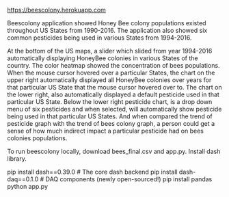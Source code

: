 
https://beescolony.herokuapp.com

Beescolony application showed Honey Bee colony populations existed throughout US States from 1990-2016. The application also showed six common pesticides being used in various States from 1994-2016. 

At the bottom of the US maps, a slider which slided from year 1994-2016 automatically displaying HoneyBee colonies in various States of the country. The color heatmap showed the concentration of bees populations. When the mouse cursor hovered over a particular States, the chart on the upper right automatically displayed all HoneyBee colonies over years for that particular US State that the mouse cursor hovered over to. The chart on the lower right, also automatically displayed a default pesticide used in that particular US State. Below the lower right pesticide chart, is a drop down menu of six pesticides and when selected, will automatically show pesticide being used in that particular US States. And when compared the trend of pesticide graph with the trend of bees colony graph, a person could get a sense of how much indirect impact a particular pesticide had on bees colonies populations.

To run beescolony locally, download bees_final.csv and app.py.
Install dash library.

pip install dash==0.39.0  # The core dash backend
pip install dash-daq==0.1.0  # DAQ components (newly open-sourced!)
pip install pandas
python app.py
